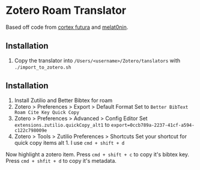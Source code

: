# Zotero Roam Translator

Based off code from [cortex futura](https://www.cortexfutura.com/zotero-and-roam-research/) and [melat0nin](https://github.com/melat0nin/zotero-roam-export).

## Installation

1. Copy the translator into `/Users/<username>/Zotero/tanslators` with `./import_to_zotero.sh`

## Installation

1. Install Zutilio and Better Bibtex for roam
2. Zotero > Preferences > Export > Default Format
   Set to `Better BibText Roam Cite Key Quick Copy`
3. Zotero > Preferences > Advanced > Config Editor
   Set `extensions.zutilio.quickCopy_alt1` to `export=0ccb789a-2237-41cf-a594-c122c798009e`
4. Zotero > Tools > Zutilio Preferences > Shortcuts
   Set your shortcut for quick copy items alt 1. I use `cmd + shift + d`

Now highlight a zotero item. Press `cmd + shift + c` to copy it's bibtex key.
Press `cmd + shfit + d` to copy it's metadata.
